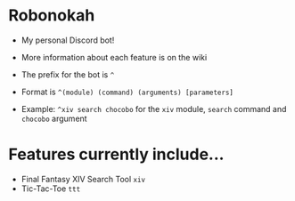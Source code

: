 # Robonokah
 
* My personal Discord bot!
* More information about each feature is on the wiki

* The prefix for the bot is `^`
* Format is `^(module) (command) (arguments) [parameters]`
* Example: `^xiv search chocobo` for the `xiv` module, `search` command and `chocobo` argument

# Features currently include...
* Final Fantasy XIV Search Tool `xiv`
* Tic-Tac-Toe `ttt`
